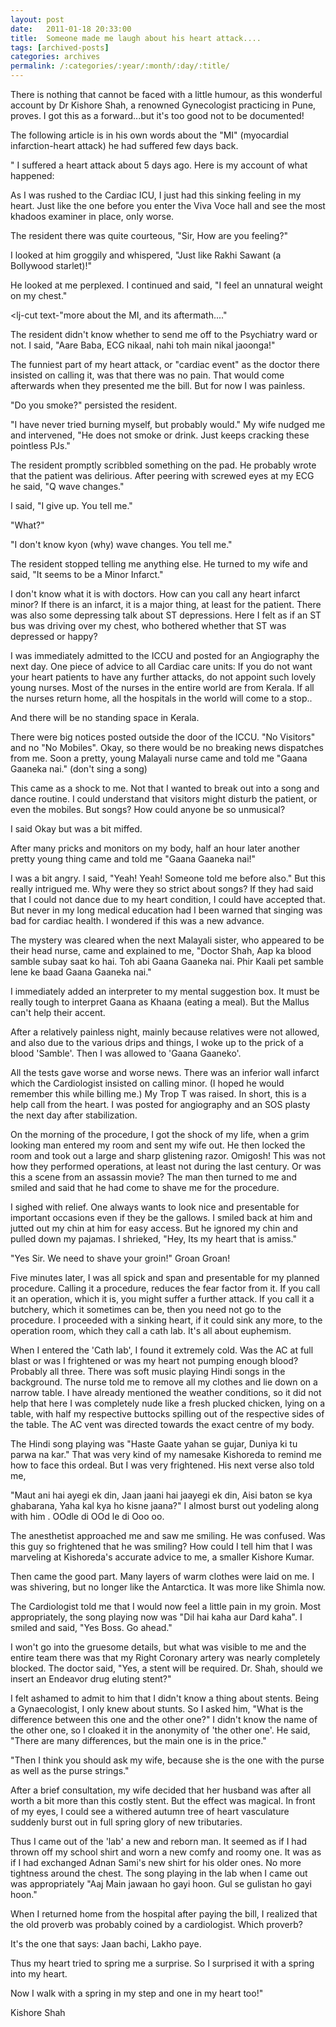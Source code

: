 ```yaml
---
layout: post
date:	2011-01-18 20:33:00
title:  Someone made me laugh about his heart attack....
tags: [archived-posts]
categories: archives
permalink: /:categories/:year/:month/:day/:title/
---
```

There is nothing that cannot be faced with a little humour, as this wonderful account by Dr Kishore Shah, a renowned Gynecologist practicing in Pune, proves. I got this as a forward...but it's too good not to be documented!

 The following article is in his own words about the "MI" (myocardial
infarction-heart attack)  he had suffered few days back. 


" I suffered a heart attack about 5 days ago. Here is my account of
what happened:

 As I was rushed to the Cardiac ICU, I just had this sinking feeling
in my heart. Just like the one before you enter the Viva Voce hall and
see the most khadoos examiner in place, only worse.

 The resident there was quite courteous, "Sir, How are you feeling?"

 I looked at him groggily and whispered, "Just like Rakhi Sawant (a Bollywood starlet)!"

 He looked at me perplexed. I continued and said, "I feel an unnatural
weight on my chest."


<lj-cut text-"more about the MI, and its aftermath...."

 The resident didn't know whether to send me off to the Psychiatry
ward or not. I said, "Aare Baba, ECG nikaal, nahi toh main nikal
jaoonga!"

 The funniest part of my heart attack, or "cardiac event" as the
doctor there insisted on calling it, was that there was no pain. That
would come afterwards when they presented me the bill. But for now I
was painless.

 "Do you smoke?" persisted the resident.

 "I have never tried burning myself, but probably would." My wife
nudged me and intervened, "He does not smoke or drink. Just keeps
cracking these pointless PJs."

 The resident promptly scribbled something on the pad. He probably
wrote that the patient was delirious. After peering with screwed eyes
at my ECG he said, "Q wave changes."

 I said, "I give up. You tell me."

 "What?"

 "I don't know kyon (why) wave changes. You tell me."


 The resident stopped telling me anything else. He turned to my wife
and said, "It seems to be a Minor Infarct."


 I don't know what it is with doctors. How can you call any heart
infarct minor? If there is an infarct, it is a major thing, at least
for the patient. There was also some depressing talk about ST
depressions. Here I felt as if an ST bus was driving over my chest,
who bothered whether that ST was depressed or happy?

 I was immediately admitted to the ICCU and posted for an Angiography
the next day. One piece of advice to all Cardiac care units: If you do
not want your heart patients to have any further attacks, do not
appoint such lovely  young nurses. Most of the nurses in the entire world
are from Kerala.
If all the nurses return home, all the hospitals in the world will
come to a stop..

 And there will be no standing space in Kerala.

 There were big notices posted outside the door of the ICCU. "No
Visitors" and no "No Mobiles". Okay, so there would be no breaking
news dispatches from me. Soon a pretty, young Malayali nurse came and
told me "Gaana Gaaneka nai." (don't sing a song)

 This came as a shock to me. Not that I wanted to break out into a
song and dance routine. I could understand that visitors might disturb
the patient, or even the mobiles. But songs? How could anyone be so
unmusical?

 I said Okay but was a bit miffed.

 After many pricks and monitors on my body, half an hour later another
pretty young thing came and told me "Gaana Gaaneka nai!"

 I was a bit angry. I said, "Yeah! Yeah! Someone told me before also."
But this really intrigued me. Why were they so strict about songs? If
they had said that I could not dance due to my heart condition, I
could have accepted that. But never in my long medical education had I
been warned that singing was bad for cardiac health. I wondered if
this was a new advance.

 The mystery was cleared when the next Malayali sister, who appeared
to be their head nurse, came and explained to me, "Doctor Shah, Aap ka
blood samble subay saat ko hai. Toh abi Gaana Gaaneka nai. Phir Kaali
pet samble lene ke baad Gaana Gaaneka nai."

 I immediately added an interpreter to my mental suggestion box. It
must be really tough to interpret Gaana as Khaana (eating a meal). But the Mallus can't help their accent.

 After a relatively painless night, mainly because relatives were not
allowed, and also due to the various drips and things, I woke up to
the prick of a blood 'Samble'. Then I was allowed to 'Gaana Gaaneko'.

 All the tests gave worse and worse news. There was an inferior wall
infarct which the Cardiologist insisted on calling minor. (I hoped he
would remember this while billing me.) My Trop T was raised. In short,
this is a help call from the heart. I was posted for angiography and
an SOS plasty the next day after stabilization.

 On the morning of the procedure, I got the shock of my life, when a
grim looking man entered my room and sent my wife out. He then locked
the room and took out a large and sharp glistening razor. Omigosh!
This was not how they performed operations, at least not during the
last century. Or was this a scene from an assassin movie? The man then
turned to me and smiled and said that he had come to shave me for the
procedure.

 I sighed with relief. One always wants to look nice and presentable
for  important occasions even if they be the gallows. I smiled back at
him and jutted out my chin at him for easy access. But he ignored my
chin and pulled down my pajamas. I shrieked, "Hey, Its my heart that
is amiss."

 "Yes Sir. We need to shave your groin!" Groan Groan!

 Five minutes later, I was all spick and span and presentable for my
planned  procedure. Calling it a procedure, reduces the fear factor
from it. If you call it an operation, which it is, you might suffer a
further attack. If you call it a butchery, which it sometimes can be,
then you need not go to the procedure. I proceeded with a sinking
heart, if it could sink any more, to the operation room, which they
call a cath lab. It's all about euphemism.

 When I entered the 'Cath lab', I found it extremely cold. Was the AC
at  full blast or was I frightened or was my heart not pumping enough
blood? Probably all three. There was soft music playing Hindi songs in
the background. The nurse told me to remove all my clothes and lie
down on a narrow table. I have already mentioned the weather
conditions, so it did not help that here I was completely nude like a
fresh plucked chicken, lying on a table, with half my respective
buttocks spilling out of the respective sides of the table. The AC
vent was directed towards the exact centre of my body.

 The Hindi song playing was "Haste Gaate yahan se gujar, Duniya ki tu
parwa na kar." That was very kind of my namesake Kishoreda to remind
me how to face this ordeal. But I was very frightened. His next verse
also told me,

 "Maut ani hai ayegi ek din, Jaan jaani hai jaayegi ek din, Aisi baton
se kya ghabarana, Yaha kal kya ho kisne jaana?" I almost burst out
yodeling along with him . OOdle di OOd le di Ooo oo.

 The anesthetist approached me and saw me smiling. He was confused.
Was this guy so frightened that he was smiling? How could I tell him
that I was marveling at Kishoreda's accurate advice to me, a smaller
Kishore Kumar.

 Then came the good part. Many layers of warm clothes were laid on me.
I was  shivering, but no longer like the Antarctica. It was more like
Shimla now.

 The Cardiologist told me that I would now feel a little pain in my groin.
 Most appropriately, the song playing now was "Dil hai kaha aur Dard
kaha". I smiled and said, "Yes Boss. Go ahead."

 I won't go into the gruesome details, but what was visible to me and
the  entire team there was that my Right Coronary artery was nearly
completely blocked. The doctor said, "Yes, a stent will be required.
Dr. Shah, should we insert an Endeavor drug eluting stent?"

 I felt ashamed to admit to him that I didn't know a thing about
stents. Being a Gynaecologist, I only knew about stunts. So I asked
him, "What is the difference between this one and the other one?" I
didn't know the name of the other one, so I cloaked it in the anonymity of
'the other one'. He said, "There are many differences, but the main one is in the price."

 "Then I think you should ask my wife, because she is the one with the
purse as well as the purse strings."

 After a brief consultation, my wife decided that her husband was
after all worth a bit more than this costly stent. But the effect was
magical. In front of my eyes, I could see a withered autumn tree of
heart vasculature suddenly burst out in full spring glory of new
tributaries.

 Thus I came out of the 'lab' a new and reborn man. It seemed as if I
had thrown off my school shirt and worn a new comfy and roomy one. It
was as if I had exchanged Adnan Sami's new shirt for his older ones.
No more tightness around the chest. The song playing in the lab when I
came out was appropriately "Aaj Main jawaan ho gayi hoon. Gul se
gulistan ho gayi hoon."

 When I returned home from the hospital after paying the bill, I
realized that the old proverb was probably coined by a cardiologist.
Which proverb?

 It's the one that says:
 Jaan bachi, Lakho paye.

</lj-cut>


 Thus my heart tried to spring me a surprise. So I surprised it with a
spring into my heart.

Now I walk with a spring in my step and one in my heart too!"


 Kishore Shah
